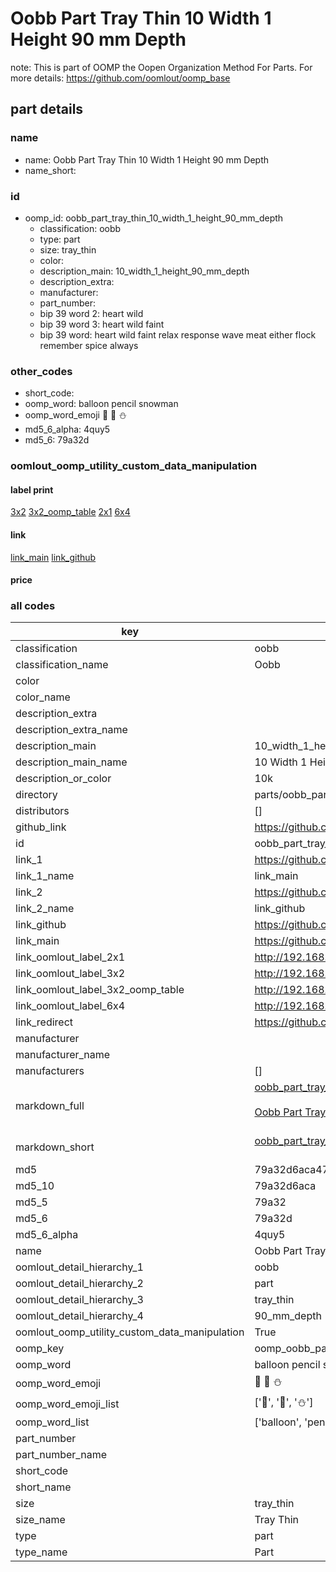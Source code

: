 # Oobb Part Tray Thin 10 Width 1 Height 90 mm Depth  

note: This is part of OOMP the Oopen Organization Method For Parts. For more details: https://github.com/oomlout/oomp_base

##  part details
  







### name
* name: Oobb Part Tray Thin 10 Width 1 Height 90 mm Depth
* name_short: 
### id
* oomp_id: oobb_part_tray_thin_10_width_1_height_90_mm_depth
  * classification: oobb
  * type: part
  * size: tray_thin
  * color: 
  * description_main: 10_width_1_height_90_mm_depth
  * description_extra: 
  * manufacturer: 
  * part_number: 
  * bip 39 word 2: heart wild
  * bip 39 word 3: heart wild faint
  * bip 39 word: heart wild faint relax response wave meat either flock remember spice always

### other_codes
* short_code: 
* oomp_word: balloon pencil snowman
* oomp_word_emoji :balloon: :pencil: :snowman:
* md5_6_alpha: 4quy5
* md5_6: 79a32d






### oomlout_oomp_utility_custom_data_manipulation
#### label print
[3x2](http://192.168.1.245:1112/?label=oomp%204quy5)
[3x2_oomp_table](http://192.168.1.108:1112/?label=oomp%204quy5)
[2x1](http://192.168.1.242:1112/?label=oomp%204quy5)
[6x4](http://192.168.1.55:1112/?label=oomp%204quy5)    

#### link

[link_main](https://github.com/oomlout/oomlout_oomp_version_1_messy/tree/main/parts/oobb_part_tray_thin_10_width_1_height_90_mm_depth) [link_github](https://github.com/oomlout/oomlout_oomp_version_1_messy/tree/main/parts/oobb_part_tray_thin_10_width_1_height_90_mm_depth)                             

#### price







### all codes 
| key | value |  
| --- | --- |  
| classification | oobb |  
| classification_name | Oobb |  
| color |  |  
| color_name |  |  
| description_extra |  |  
| description_extra_name |  |  
| description_main | 10_width_1_height_90_mm_depth |  
| description_main_name | 10 Width 1 Height 90 mm Depth |  
| description_or_color | 10k |  
| directory | parts/oobb_part_tray_thin_10_width_1_height_90_mm_depth |  
| distributors | [] |  
| github_link | https://github.com/oomlout/oomlout_oomp_part_src/tree/main/parts/oobb_part_tray_thin_10_width_1_height_90_mm_depth |  
| id | oobb_part_tray_thin_10_width_1_height_90_mm_depth |  
| link_1 | https://github.com/oomlout/oomlout_oomp_version_1_messy/tree/main/parts/oobb_part_tray_thin_10_width_1_height_90_mm_depth |  
| link_1_name | link_main |  
| link_2 | https://github.com/oomlout/oomlout_oomp_version_1_messy/tree/main/parts/oobb_part_tray_thin_10_width_1_height_90_mm_depth |  
| link_2_name | link_github |  
| link_github | https://github.com/oomlout/oomlout_oomp_version_1_messy/tree/main/parts/oobb_part_tray_thin_10_width_1_height_90_mm_depth |  
| link_main | https://github.com/oomlout/oomlout_oomp_version_1_messy/tree/main/parts/oobb_part_tray_thin_10_width_1_height_90_mm_depth |  
| link_oomlout_label_2x1 | http://192.168.1.242:1112/?label=oomp%204quy5 |  
| link_oomlout_label_3x2 | http://192.168.1.245:1112/?label=oomp%204quy5 |  
| link_oomlout_label_3x2_oomp_table | http://192.168.1.108:1112/?label=oomp%204quy5 |  
| link_oomlout_label_6x4 | http://192.168.1.55:1112/?label=oomp%204quy5 |  
| link_redirect | https://github.com/oomlout/oomlout_oomp_version_1_messy/tree/main/parts/oobb_part_tray_thin_10_width_1_height_90_mm_depth |  
| manufacturer |  |  
| manufacturer_name |  |  
| manufacturers | [] |  
| markdown_full | [oobb_part_tray_thin_10_width_1_height_90_mm_depth](none)<br>[](none)<br>[Oobb Part Tray Thin 10 Width 1 Height 90 Mm Depth](none)<br><br> |  
| markdown_short | [oobb_part_tray_thin_10_width_1_height_90_mm_depth](none)<br><br> |  
| md5 | 79a32d6aca471143dfdbdb50a3fec352 |  
| md5_10 | 79a32d6aca |  
| md5_5 | 79a32 |  
| md5_6 | 79a32d |  
| md5_6_alpha | 4quy5 |  
| name | Oobb Part Tray Thin 10 Width 1 Height 90 mm Depth |  
| oomlout_detail_hierarchy_1 | oobb |  
| oomlout_detail_hierarchy_2 | part |  
| oomlout_detail_hierarchy_3 | tray_thin |  
| oomlout_detail_hierarchy_4 | 90_mm_depth |  
| oomlout_oomp_utility_custom_data_manipulation | True |  
| oomp_key | oomp_oobb_part_tray_thin_10_width_1_height_90_mm_depth |  
| oomp_word | balloon pencil snowman |  
| oomp_word_emoji | :balloon: :pencil: :snowman: |  
| oomp_word_emoji_list | [':balloon:', ':pencil:', ':snowman:'] |  
| oomp_word_list | ['balloon', 'pencil', 'snowman'] |  
| part_number |  |  
| part_number_name |  |  
| short_code |  |  
| short_name |  |  
| size | tray_thin |  
| size_name | Tray Thin |  
| type | part |  
| type_name | Part |  
